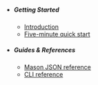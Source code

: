 - ##### Getting Started 
    - [Introduction](/docs/{{version}}/introduction)
    - [Five-minute quick start](/docs/{{version}}/quickstart)
- ##### Guides & References 
    - [Mason JSON reference](/docs/{{version}}/mason-json)
    - [CLI reference](/docs/{{version}}/mason-cli)
